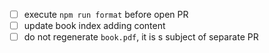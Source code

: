 <!--
Thank you for your pull request.
Check following steps to help us land your changes:
Change [ ] to [x] for completed items.
-->

- [ ] execute `npm run format` before open PR
- [ ] update book index adding content
- [ ] do not regenerate `book.pdf`, it is s subject of separate PR
